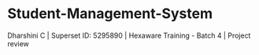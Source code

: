 # Student-Management-System
Dharshini C | Superset ID: 5295890 | Hexaware Training - Batch 4 | Project review
